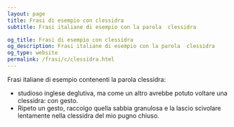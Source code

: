 ```yaml
---
layout: page
title: Frasi di esempio con clessidra 
subtitle: Frasi italiane di esempio con la parola  clessidra

og_title: Frasi di esempio con clessidra 
og_description: Frasi italiane di esempio con la parola  clessidra
og_type: website
permalink: /frasi/c/clessidra.html
---
```


Frasi italiane di esempio contenenti la parola clessidra:


- studioso inglese deglutiva, ma come un altro avrebbe potuto voltare una clessidra: con gesto.
- Ripeto un gesto, raccolgo quella sabbia granulosa e la lascio scivolare lentamente nella clessidra del mio pugno chiuso.
